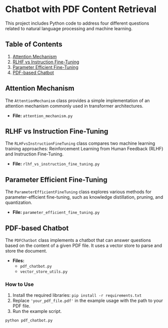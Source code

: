 # Chatbot with PDF Content Retrieval

This project includes Python code to address four different questions related to natural language processing and machine learning.

## Table of Contents

1. [Attention Mechanism](#attention-mechanism)
2. [RLHF vs Instruction Fine-Tuning](#rlhf-vs-instruction-fine-tuning)
3. [Parameter Efficient Fine-Tuning](#parameter-efficient-fine-tuning)
4. [PDF-based Chatbot](#pdf-based-chatbot)

## Attention Mechanism

The `AttentionMechanism` class provides a simple implementation of an attention mechanism commonly used in transformer architectures.

- **File:** `attention_mechanism.py`

## RLHF vs Instruction Fine-Tuning

The `RLHFvsInstructionFineTuning` class compares two machine learning training approaches: Reinforcement Learning from Human Feedback (RLHF) and Instruction Fine-Tuning.

- **File:** `rlhf_vs_instruction_fine_tuning.py`

## Parameter Efficient Fine-Tuning

The `ParameterEfficientFineTuning` class explores various methods for parameter-efficient fine-tuning, such as knowledge distillation, pruning, and quantization.

- **File:** `parameter_efficient_fine_tuning.py`

## PDF-based Chatbot

The `PDFChatbot` class implements a chatbot that can answer questions based on the content of a given PDF file. It uses a vector store to parse and store the document.

- **Files:** 
    - `pdf_chatbot.py`
    - `vector_store_utils.py`

### How to Use

1. Install the required libraries: `pip install -r requirements.txt`
2. Replace `'your_pdf_file.pdf'` in the example usage with the path to your PDF file.
3. Run the example script.

```bash
python pdf_chatbot.py
